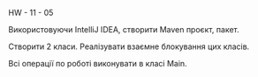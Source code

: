 HW - 11 - 05

Використовуючи IntelliJ IDEA, створити Maven проєкт, пакет.

Створити 2 класи. Реалізувати взаємне блокування цих класів.

Всі операції по роботі виконувати в класі Main.
